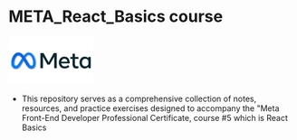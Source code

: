 # META_React_Basics course

<img src="./meta-logo.png" width=150>

- This repository serves as a comprehensive collection of notes, resources, and practice exercises designed to accompany the "Meta Front-End Developer Professional Certificate, course #5 which is React Basics
